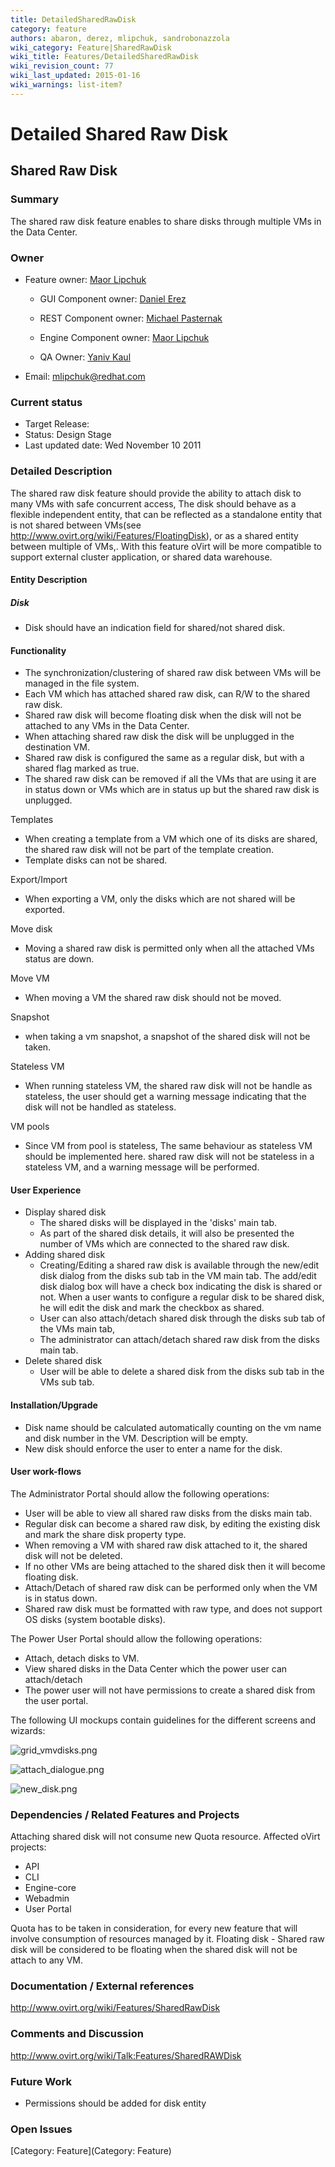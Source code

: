 ```yaml
---
title: DetailedSharedRawDisk
category: feature
authors: abaron, derez, mlipchuk, sandrobonazzola
wiki_category: Feature|SharedRawDisk
wiki_title: Features/DetailedSharedRawDisk
wiki_revision_count: 77
wiki_last_updated: 2015-01-16
wiki_warnings: list-item?
---
```


# Detailed Shared Raw Disk

## Shared Raw Disk

### Summary

The shared raw disk feature enables to share disks through multiple VMs in the Data Center.

### Owner

*   Feature owner: [ Maor Lipchuk](User:mlipchuk)

    * GUI Component owner: [ Daniel Erez](User:derez)

    * REST Component owner: [ Michael Pasternak](User:mpasternak)

    * Engine Component owner: [ Maor Lipchuk](User:mlipchuk)

    * QA Owner: [ Yaniv Kaul](User:ykaul)

*   Email: mlipchuk@redhat.com

### Current status

*   Target Release:
*   Status: Design Stage
*   Last updated date: Wed November 10 2011

### Detailed Description

The shared raw disk feature should provide the ability to attach disk to many VMs with safe concurrent access,
The disk should behave as a flexible independent entity, that can be reflected as a standalone entity that is not shared between VMs(see <http://www.ovirt.org/wiki/Features/FloatingDisk>),
 or as a shared entity between multiple of VMs,. With this feature oVirt will be more compatible to support external cluster application, or shared data warehouse.

#### Entity Description

##### Disk

*   Disk should have an indication field for shared/not shared disk.

#### Functionality

*   The synchronization/clustering of shared raw disk between VMs will be managed in the file system.
*   Each VM which has attached shared raw disk, can R/W to the shared raw disk.
*   Shared raw disk will become floating disk when the disk will not be attached to any VMs in the Data Center.
*   When attaching shared raw disk the disk will be unplugged in the destination VM.
*   Shared raw disk is configured the same as a regular disk, but with a shared flag marked as true.
*   The shared raw disk can be removed if all the VMs that are using it are in status down or VMs which are in status up but the shared raw disk is unplugged.

Templates

*   When creating a template from a VM which one of its disks are shared, the shared raw disk will not be part of the template creation.
*   Template disks can not be shared.

Export/Import

*   When exporting a VM, only the disks which are not shared will be exported.

Move disk

*   Moving a shared raw disk is permitted only when all the attached VMs status are down.

Move VM

*   When moving a VM the shared raw disk should not be moved.

Snapshot

*   when taking a vm snapshot, a snapshot of the shared disk will not be taken.

Stateless VM

*   When running stateless VM, the shared raw disk will not be handle as stateless, the user should get a warning message indicating that the disk will not be handled as stateless.

VM pools

*   Since VM from pool is stateless, The same behaviour as stateless VM should be implemented here. shared raw disk will not be stateless in a stateless VM, and a warning message will be performed.

#### User Experience

*   Display shared disk
    -   The shared disks will be displayed in the 'disks' main tab.
    -   As part of the shared disk details, it will also be presented the number of VMs which are connected to the shared raw disk.
*   Adding shared disk
    -   Creating/Editing a shared raw disk is available through the new/edit disk dialog from the disks sub tab in the VM main tab.
         The add/edit disk dialog box will have a check box indicating the disk is shared or not.
        When a user wants to configure a regular disk to be shared disk, he will edit the disk and mark the checkbox as shared.
    -   User can also attach/detach shared disk through the disks sub tab of the VMs main tab,
    -   The administrator can attach/detach shared raw disk from the disks main tab.
*   Delete shared disk
    -   User will be able to delete a shared disk from the disks sub tab in the VMs sub tab.

#### Installation/Upgrade

*   Disk name should be calculated automatically counting on the vm name and disk number in the VM. Description will be empty.
*   New disk should enforce the user to enter a name for the disk.

#### User work-flows

The Administrator Portal should allow the following operations:

*   User will be able to view all shared raw disks from the disks main tab.
*   Regular disk can become a shared raw disk, by editing the existing disk and mark the share disk property type.
*   When removing a VM with shared raw disk attached to it, the shared disk will not be deleted.
*   If no other VMs are being attached to the shared disk then it will become floating disk.
*   Attach/Detach of shared raw disk can be performed only when the VM is in status down.
*   Shared raw disk must be formatted with raw type, and does not support OS disks (system bootable disks).

The Power User Portal should allow the following operations:

*   Attach, detach disks to VM.
*   View shared disks in the Data Center which the power user can attach/detach
*   The power user will not have permissions to create a shared disk from the user portal.

The following UI mockups contain guidelines for the different screens and wizards:

![](grid_vmvdisks.png "grid_vmvdisks.png")

![](attach_dialogue.png "attach_dialogue.png")

![](new_disk.png "new_disk.png")

### Dependencies / Related Features and Projects

Attaching shared disk will not consume new Quota resource. Affected oVirt projects:

*   API
*   CLI
*   Engine-core
*   Webadmin
*   User Portal

Quota has to be taken in consideration, for every new feature that will involve consumption of resources managed by it.
Floating disk - Shared raw disk will be considered to be floating when the shared disk will not be attach to any VM.

### Documentation / External references

<http://www.ovirt.org/wiki/Features/SharedRawDisk>

### Comments and Discussion

<http://www.ovirt.org/wiki/Talk:Features/SharedRAWDisk>

### Future Work

*   Permissions should be added for disk entity

### Open Issues

[Category: Feature](Category: Feature)
